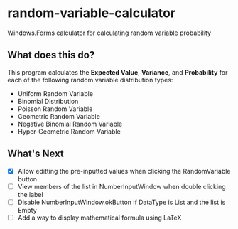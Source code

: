 # random-variable-calculator
Windows.Forms calculator for calculating random variable probability

## What does this do?
This program calculates the **Expected Value**, **Variance**, and **Probability** for each of the following random variable distribution types:

* Uniform Random Variable
* Binomial Distribution
* Poisson Random Variable
* Geometric Random Variable
* Negative Binomial Random Variable
* Hyper-Geometric Random Variable

## What's Next
- [x] Allow editting the pre-inputted values when clicking the RandomVariable button
- [ ] View members of the list in NumberInputWindow when double clicking the label
- [ ] Disable NumberInputWindow.okButton if DataType is List and the list is Empty
- [ ] Add a way to display mathematical formula using LaTeX
